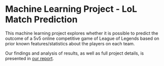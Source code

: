 # Machine Learning Project - LoL Match Prediction

This machine learning project explores whether it is possible to predict the outcome of a 5v5 online competitive game of League of Legends based on prior known features/statistics about the players on each team.

Our findings and analysis of results, as well as full project details, is presented in [our report](https://github.com/cianjinks/ML-Project/blob/master/Machine%20Learning%20-%20Group%2069%20-%20Project%20Report.pdf).
